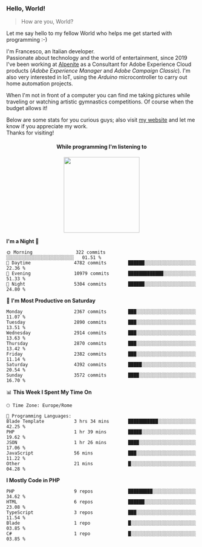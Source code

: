 ### Hello, World!

> How are you, World?

Let me say hello to my fellow World who helps me get started with programming :-)

I'm Francesco, an Italian developer.  
Passionate about technology and the world of entertainment, since 2019 I've been working at [Alpenite](https://www.alpenite.com) as a Consultant for Adobe Experience Cloud products (*Adobe Experience Manager* and *Adobe Campaign Classic*). I'm also very interested in IoT, using the *Arduino* microcontroller to carry out home automation projects.

When I'm not in front of a computer you can find me taking pictures while traveling or watching artistic gymnastics competitions. Of course when the budget allows it!

Below are some stats for you curious guys; also visit [my website](https://www.francescorega.eu) and let me know if you appreciate my work.  
Thanks for visiting!

<div align="center">
  <h4>While programming I'm listening to</h4>
  <a href="https://apps.francescorega.eu/now-playing/11147232609" target="_blank"><img src="https://apps.francescorega.eu/now-playing/11147232609" width="200"></a>
</div>

<!--START_SECTION:waka-->
**I'm a Night 🦉** 

```text
🌞 Morning                322 commits         ░░░░░░░░░░░░░░░░░░░░░░░░░   01.51 % 
🌆 Daytime                4782 commits        ██████░░░░░░░░░░░░░░░░░░░   22.36 % 
🌃 Evening                10979 commits       █████████████░░░░░░░░░░░░   51.33 % 
🌙 Night                  5304 commits        ██████░░░░░░░░░░░░░░░░░░░   24.80 % 
```
📅 **I'm Most Productive on Saturday** 

```text
Monday                   2367 commits        ███░░░░░░░░░░░░░░░░░░░░░░   11.07 % 
Tuesday                  2890 commits        ███░░░░░░░░░░░░░░░░░░░░░░   13.51 % 
Wednesday                2914 commits        ███░░░░░░░░░░░░░░░░░░░░░░   13.63 % 
Thursday                 2870 commits        ███░░░░░░░░░░░░░░░░░░░░░░   13.42 % 
Friday                   2382 commits        ███░░░░░░░░░░░░░░░░░░░░░░   11.14 % 
Saturday                 4392 commits        █████░░░░░░░░░░░░░░░░░░░░   20.54 % 
Sunday                   3572 commits        ████░░░░░░░░░░░░░░░░░░░░░   16.70 % 
```


📊 **This Week I Spent My Time On** 

```text
🕑︎ Time Zone: Europe/Rome

💬 Programming Languages: 
Blade Template           3 hrs 34 mins       ███████████░░░░░░░░░░░░░░   42.25 % 
PHP                      1 hr 39 mins        █████░░░░░░░░░░░░░░░░░░░░   19.62 % 
JSON                     1 hr 26 mins        ████░░░░░░░░░░░░░░░░░░░░░   17.06 % 
JavaScript               56 mins             ███░░░░░░░░░░░░░░░░░░░░░░   11.22 % 
Other                    21 mins             █░░░░░░░░░░░░░░░░░░░░░░░░   04.28 % 
```

**I Mostly Code in PHP** 

```text
PHP                      9 repos             █████████░░░░░░░░░░░░░░░░   34.62 % 
HTML                     6 repos             ██████░░░░░░░░░░░░░░░░░░░   23.08 % 
TypeScript               3 repos             ███░░░░░░░░░░░░░░░░░░░░░░   11.54 % 
Blade                    1 repo              █░░░░░░░░░░░░░░░░░░░░░░░░   03.85 % 
C#                       1 repo              █░░░░░░░░░░░░░░░░░░░░░░░░   03.85 % 
```




<!--END_SECTION:waka-->
